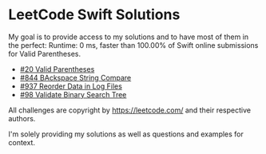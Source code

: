 # LeetCode Swift Solutions

My goal is to provide access to my solutions and to have most of them in the perfect:
Runtime: 0 ms, faster than 100.00% of Swift online submissions for Valid Parentheses.

* [#20 Valid Parentheses](https://leetcode.com/problems/valid-parentheses/)
* [#844 BAckspace String Compare](https://leetcode.com/problems/backspace-string-compare/)
* [#937 Reorder Data in Log Files](https://leetcode.com/problems/reorder-data-in-log-files/)
* [#98 Validate Binary Search Tree](https://leetcode.com/problems/validate-binary-search-tree/)

All challenges are copyright by https://leetcode.com/ and their respective authors.

I'm solely providing my solutions as well as questions and examples for context.
